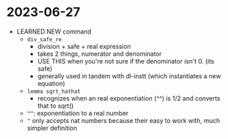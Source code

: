 # 2023-06-27

- LEARNED NEW command
  - `div_safe_re`
    - division + safe + real expression
    - takes 2 things, numerator and denominator
    - USE THIS when you're not sure if the denominator isn't 0. (its safe)
    - generally used in tandem with dl-instt (which instantiates a new equation)
  - `lemma sqrt_hathat`
    - recognizes when an real exponentiation (^^) is 1/2 and converts that to sqrt()
  - `^^`: exponentiation to a real number
  - `^` only accepts nat numbers because their easy to work with, much simpler definition
